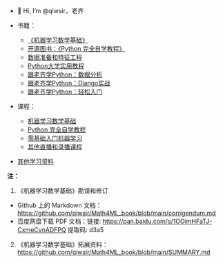 - 👋 Hi, I’m @qiwsir，老齐

- 书籍：
  - [《机器学习数学基础》](https://github.com/qiwsir/Math4ML_book)
  - [开源图书：《Python 完全自学教程》](https://github.com/qiwsir/itdiffer/blob/main/self-learning.md)
  - [数据准备和特征工程](https://github.com/qiwsir/itdiffer/blob/main/feature.md)
  - [Python大学实用教程](https://github.com/qiwsir/itdiffer/blob/main/python_course.md)
  - [跟老齐学Python：数据分析](https://github.com/qiwsir/itdiffer/blob/main/data.md)
  - [跟老齐学Python：Django实战](https://github.com/qiwsir/itdiffer/blob/main/django.md)
  - [跟老齐学Python：轻松入门](https://github.com/qiwsir/itdiffer/blob/main/learn_python.md)

- 课程：
  - [机器学习数学基础](https://appqtulvsie4217.pc.xiaoe-tech.com/detail/p_6243c2a9e4b01c509a9c1c8e/6)
  - [Python 完全自学教程](https://appqtulvsie4217.pc.xiaoe-tech.com/detail/p_63477dcfe4b00a4f374e55ed/6)
  - [零基础入门机器学习](https://appqtulvsie4217.pc.xiaoe-tech.com/detail/p_62e8e4bee4b0c9426482609a/6?product_id=p_62e8e4bee4b0c9426482609a)
  - [其他直播和录播课程](https://github.com/qiwsir/itdiffer/blob/main/lessons.md)

- [其他学习资料](https://github.com/qiwsir/itdiffer)

**注：**

1. 《机器学习数学基础》勘误和修订
  - Github 上的 Markdown 文档：https://github.com/qiwsir/Math4ML_book/blob/main/corrigendum.md
  - 百度网盘下载 PDF 文档：链接: https://pan.baidu.com/s/1OOimHFaTJ-CxmeCvnADFPQ 提取码: d3a5

2. 《机器学习数学基础》拓展资料：https://github.com/qiwsir/Math4ML_book/blob/main/SUMMARY.md

